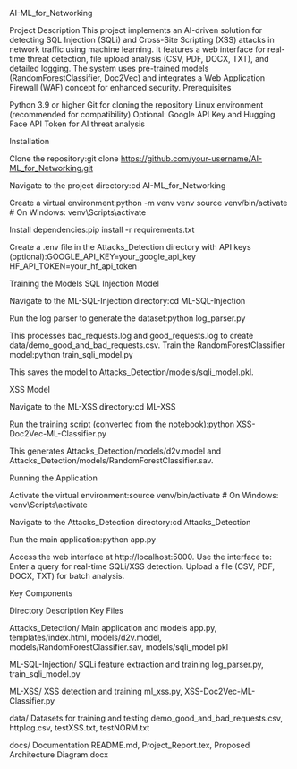 AI-ML_for_Networking

Project Description
This project implements an AI-driven solution for detecting SQL Injection (SQLi) and Cross-Site Scripting (XSS) attacks in network traffic using machine learning. It features a web interface for real-time threat detection, file upload analysis (CSV, PDF, DOCX, TXT), and detailed logging. The system uses pre-trained models (RandomForestClassifier, Doc2Vec) and integrates a Web Application Firewall (WAF) concept for enhanced security.
Prerequisites

Python 3.9 or higher
Git for cloning the repository
Linux environment (recommended for compatibility)
Optional: Google API Key and Hugging Face API Token for AI threat analysis

Installation

Clone the repository:git clone https://github.com/your-username/AI-ML_for_Networking.git


Navigate to the project directory:cd AI-ML_for_Networking


Create a virtual environment:python -m venv venv
source venv/bin/activate  # On Windows: venv\Scripts\activate


Install dependencies:pip install -r requirements.txt


Create a .env file in the Attacks_Detection directory with API keys (optional):GOOGLE_API_KEY=your_google_api_key
HF_API_TOKEN=your_hf_api_token



Training the Models
SQL Injection Model

Navigate to the ML-SQL-Injection directory:cd ML-SQL-Injection


Run the log parser to generate the dataset:python log_parser.py

This processes bad_requests.log and good_requests.log to create data/demo_good_and_bad_requests.csv.
Train the RandomForestClassifier model:python train_sqli_model.py

This saves the model to Attacks_Detection/models/sqli_model.pkl.

XSS Model

Navigate to the ML-XSS directory:cd ML-XSS


Run the training script (converted from the notebook):python XSS-Doc2Vec-ML-Classifier.py

This generates Attacks_Detection/models/d2v.model and Attacks_Detection/models/RandomForestClassifier.sav.

Running the Application

Activate the virtual environment:source venv/bin/activate  # On Windows: venv\Scripts\activate


Navigate to the Attacks_Detection directory:cd Attacks_Detection


Run the main application:python app.py


Access the web interface at http://localhost:5000.
Use the interface to:
Enter a query for real-time SQLi/XSS detection.
Upload a file (CSV, PDF, DOCX, TXT) for batch analysis.



Key Components



Directory
Description
Key Files



Attacks_Detection/
Main application and models
app.py, templates/index.html, models/d2v.model, models/RandomForestClassifier.sav, models/sqli_model.pkl


ML-SQL-Injection/
SQLi feature extraction and training
log_parser.py, train_sqli_model.py


ML-XSS/
XSS detection and training
ml_xss.py, XSS-Doc2Vec-ML-Classifier.py


data/
Datasets for training and testing
demo_good_and_bad_requests.csv, httplog.csv, testXSS.txt, testNORM.txt


docs/
Documentation
README.md, Project_Report.tex, Proposed Architecture Diagram.docx

